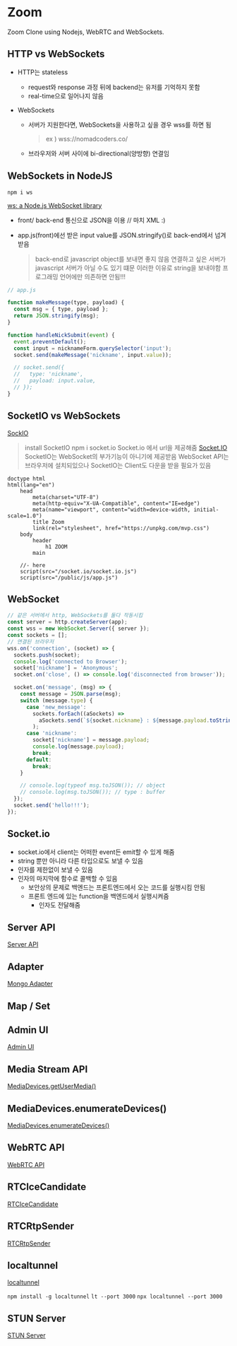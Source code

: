 # Zoom

Zoom Clone using Nodejs, WebRTC and WebSockets.

## HTTP vs WebSockets

- HTTP는 stateless

  - request와 response 과정 뒤에 backend는 유저를 기억하지 못함
  - real-time으로 일어나지 않음

- WebSockets
  - 서버가 지원한다면, WebSockets을 사용하고 싶을 경우 wss를 하면 됨
    > ex ) wss://nomadcoders.co/
  - 브라우저와 서버 사이에 bi-directional(양방향) 연결임

## WebSockets in NodeJS

`npm i ws`

[ws: a Node.js WebSocket library](https://www.npmjs.com/package/ws)

- front/ back-end 통신으로 JSON을 이용 // 마치 XML :)
- app.js(front)에선 받은 input value를 JSON.stringify()로 back-end에서 넘겨받음

  > back-end로 javascript object를 보내면 좋지 않음
  > 연결하고 싶은 서버가 javascript 서버가 아닐 수도 있기 떄문
  > 이러한 이유로 string을 보내야함
  > 프로그래밍 언어에만 의존하면 안됨!!!

```javascript
// app.js

function makeMessage(type, payload) {
  const msg = { type, payload };
  return JSON.stringify(msg);
}

function handleNickSubmit(event) {
  event.preventDefault();
  const input = nicknameForm.querySelector('input');
  socket.send(makeMessage('nickname', input.value));

  // socket.send({
  //   type: 'nickname',
  //   payload: input.value,
  // });
}
```

## SocketIO vs WebSockets

[SockIO](https://socket.io/docs/v4/)

> install SocketIO
> npm i socket.io
> Socket.io 에서 url을 제공해줌
> [Socket.IO](http://localhost:3000/socket.io/socket.io.js)
> SocketIO는 WebSocket의 부가기능이 아니기에 제공받음
> WebSocket API는 브라우저에 설치되있으나 SocketIO는 Client도 다운을 받을 필요가 있음

```pug
doctype html
html(lang="en")
    head
        meta(charset="UTF-8")
        meta(http-equiv="X-UA-Compatible", content="IE=edge")
        meta(name="viewport", content="width=device-width, initial-scale=1.0")
        title Zoom
        link(rel="stylesheet", href="https://unpkg.com/mvp.css")
    body
        header
            h1 ZOOM
        main

    //- here
    script(src="/socket.io/socket.io.js")
    script(src="/public/js/app.js")
```

## WebSocket

```javascript
// 같은 서버에서 http, WebSockets를 둘다 작동시킴
const server = http.createServer(app);
const wss = new WebSocket.Server({ server });
const sockets = [];
// 연결된 브라우저
wss.on('connection', (socket) => {
  sockets.push(socket);
  console.log('connected to Browser');
  socket['nickname'] = 'Anonymous';
  socket.on('close', () => console.log('disconnected from browser'));

  socket.on('message', (msg) => {
    const message = JSON.parse(msg);
    switch (message.type) {
      case 'new_message':
        sockets.forEach((aSockets) =>
          aSockets.send(`${socket.nickname} : ${message.payload.toString()}`)
        );
      case 'nickname':
        socket['nickname'] = message.payload;
        console.log(message.payload);
        break;
      default:
        break;
    }

    // console.log(typeof msg.toJSON()); // object
    // console.log(msg.toJSON()); // type : buffer
  });
  socket.send('hello!!!');
});
```

## Socket.io

- socket.io에서 client는 어떠한 event든 emit할 수 있게 해줌
- string 뿐만 아니라 다른 타입으로도 보낼 수 있음
- 인자를 제한없이 보낼 수 있음
- 인자의 마지막에 함수로 콜백할 수 있음
  - 보안상의 문제로 백엔드는 프론트엔드에서 오는 코드를 실행시킴 안됨
  - 프론트 엔드에 있는 function을 백엔드에서 실행시켜줌
    - 인자도 전달해줌

## Server API

[Server API](https://socket.io/docs/v4/server-api/)

## Adapter

[Mongo Adapter](https://socket.io/docs/v4/mongo-adapter/)

## Map / Set

## Admin UI

[Admin UI](https://socket.io/docs/v4/admin-ui/)

## Media Stream API

[MediaDevices.getUserMedia()](https://developer.mozilla.org/ko/docs/Web/API/MediaDevices/getUserMedia)

## MediaDevices.enumerateDevices()

[MediaDevices.enumerateDevices()](https://developer.mozilla.org/ko/docs/Web/API/MediaDevices/enumerateDevices)

## WebRTC API

[WebRTC API](https://developer.mozilla.org/ko/docs/Web/API/WebRTC_API)

## RTCIceCandidate

[RTCIceCandidate](https://developer.mozilla.org/ko/docs/Web/API/RTCIceCandidate)

## RTCRtpSender

[RTCRtpSender](https://developer.mozilla.org/en-US/docs/Web/API/RTCRtpSender)

## localtunnel

[localtunnel](https://www.npmjs.com/package/localtunnel)

`npm install -g localtunnel`
`lt --port 3000`
`npx localtunnel --port 3000`

## STUN Server

[STUN Server](https://gh402.tistory.com/45)
